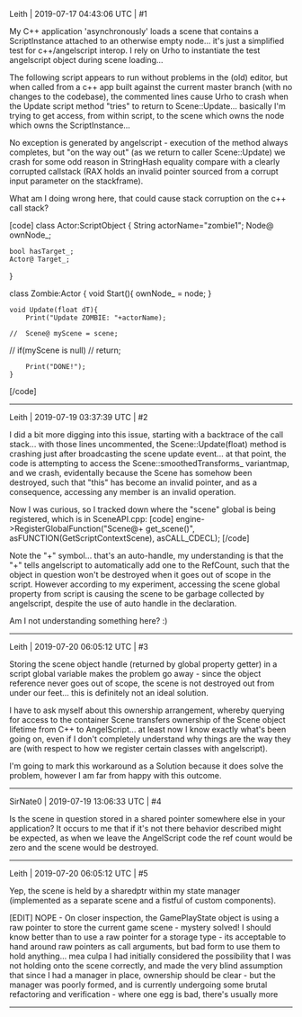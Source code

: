 Leith | 2019-07-17 04:43:06 UTC | #1

My C++ application 'asynchronously' loads a scene that contains a ScriptInstance attached to an otherwise empty node... it's just a simplified test for c++/angelscript interop.
I rely on Urho to instantiate the test angelscript object during scene loading...

The following script appears to run without problems in the (old) editor, but when called from a c++ app built against the current master branch (with no changes to the codebase), the commented lines cause Urho to crash when the Update script method "tries" to return to Scene::Update... basically I'm trying to get access, from within script, to the scene which owns the node which owns the ScriptInstance...

No exception is generated by angelscript - execution of the method always completes, but "on the way out" (as we return to caller Scene::Update) we crash for some odd reason in StringHash equality compare with a clearly corrupted callstack (RAX holds an invalid pointer sourced from a corrupt input parameter on the stackframe).

What am I doing wrong here, that could cause stack corruption on the c++ call stack?

[code]
class Actor:ScriptObject
{
	String actorName="zombie1";
	Node@ ownNode_;

	bool hasTarget_;
	Actor@ Target_;
}


class Zombie:Actor
{
	void Start(){
		ownNode_ = node;
	}

	void Update(float dT){
		Print("Update ZOMBIE: "+actorName);

	//	Scene@ myScene = scene;
//		if(myScene is null)
//			return;

		Print("DONE!");
	}
[/code]

-------------------------

Leith | 2019-07-19 03:37:39 UTC | #2

I did a bit more digging into this issue, starting with a backtrace of the call stack... with those lines uncommented, the Scene::Update(float) method is crashing just after broadcasting the scene update event... at that point, the code is attempting to access the Scene::smoothedTransforms_ variantmap, and we crash, evidentally because the Scene has somehow been destroyed, such that "this" has become an invalid pointer, and as a consequence, accessing any member is an invalid operation.

Now I was curious, so I tracked down where the "scene" global is being registered, which is in SceneAPI.cpp:
[code]
    engine->RegisterGlobalFunction("Scene@+ get_scene()", asFUNCTION(GetScriptContextScene), asCALL_CDECL);
[/code]

Note the "+" symbol... that's an auto-handle, my understanding is that the "+" tells angelscript to automatically add one to the RefCount, such that the object in question won't be destroyed when it goes out of scope in the script.
However according to my experiment, accessing the scene global property from script is causing the scene to be garbage collected by angelscript, despite the use of auto handle in the declaration.

Am I not understanding something here? :)

-------------------------

Leith | 2019-07-20 06:05:12 UTC | #3

Storing the scene object handle (returned by global property getter) in a script global variable makes the problem go away - since the object reference never goes out of scope, the scene is not destroyed out from under our feet... this is definitely not an ideal solution.

I have to ask myself about this ownership arrangement, whereby querying for access to the container Scene transfers ownership of the Scene object lifetime from C++ to AngelScript... at least now I know exactly what's been going on, even if I don't completely understand why things are the way they are (with respect to how we register certain classes with angelscript).

I'm going to mark this workaround as a Solution because it does solve the problem, however I am far from happy with this outcome.

-------------------------

SirNate0 | 2019-07-19 13:06:33 UTC | #4

Is the scene in question stored in a shared pointer somewhere else in your application? It occurs to me that if it's not there behavior described might be expected, as when we leave the AngelScript code the ref count would be zero and the scene would be destroyed.

-------------------------

Leith | 2019-07-20 06:05:12 UTC | #5

Yep, the scene is held by a sharedptr within my state manager (implemented as a separate scene and a fistful of custom components).

[EDIT]
NOPE - On closer inspection, the GamePlayState object is using a raw pointer to store the current game scene - mystery solved! I should know better than to use a raw pointer for a storage type - its acceptable to hand around raw pointers as call arguments, but bad form to use them to hold anything... mea culpa
I had initially considered the possibility that I was not holding onto the scene correctly, and made the very blind assumption that since I had a manager in place, ownership should be clear - but the manager was poorly formed, and is currently undergoing some brutal refactoring and verification - where one egg is bad, there's usually more

-------------------------

